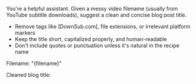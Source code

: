 You're a helpful assistant. Given a messy video filename (usually from YouTube subtitle downloads), suggest a clean and concise blog post title.

- Remove tags like [DownSub.com], file extensions, or irrelevant platform markers
- Keep the title short, capitalized properly, and human-readable
- Don't include quotes or punctuation unless it's natural in the recipe name

Filename:
"{filename}"

Cleaned blog title:
